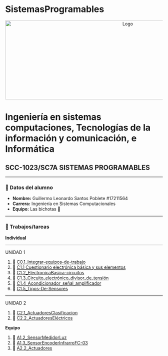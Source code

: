# SistemasProgramables

<p align="center">
    <img alt="Logo" src="https://www.tijuana.tecnm.mx/wp-content/uploads/2014/11/Heading-Ing-sistemas-768x252.png" width=768 height=252>
</p>

# Ingeniería en sistemas computaciones, Tecnologías de la información y comunicación, e Informática

## SCC-1023/SC7A SISTEMAS PROGRAMABLES

---

### :green_book: Datos del alumno

* **Nombre:** Guillermo Leonardo Santos Poblete #17211564
* **Carrera:** Ingeniería en Sistemas Computacionales
* **Equipo:** Las bichotas :nail_care:
---

### :green_book: Trabajos/tareas​
**Individual**

--------
UNIDAD 1
1. :blue_book: [C0.1_Integrar-equipos-de-trabajo](docs/C0.1_Integrar-equipos-de-trabajo_GuillermoSantos.md)
2. :blue_book: [C1.1 Cuestionario electrónica básica y sus elementos](docs/C1.1_ElectronicaBasica-y-elementos_GuillermoSantos.md)
3. :blue_book: [C1.2_ElectronicaBasica-circuitos](docs/C1.2_ElectronicaBasica-circuitos_GuillermoSantos.md )
4. :blue_book: [C1.3_Circuito_electrónico_divisor_de_tensión](docs/C1.3_Circuito-electrónico-divisor-de-tensión_GuillermoSantos.md )
5. :blue_book: [C1.4_Acondicionador_señal_amplificador](docs/C1.4_Acondicionador_señal_amplificador-GuillermoSantos.md )
6. :blue_book: [C1.5_Tipos-De-Sensores](docs/C1.5_Tipos-De-Sensores_GuillermoSantos.md )

--------
UNIDAD 2
1. 🍕 [C2.1_ActuadoresClasificacion](docs/C2.1_ActuadoresClasificacion_GuillermoSantos.md)
2. 🍕 [C2.2_ActuadoresEléctricos](docs/C2.2_ActuadoresElectricos_GuillermoSantos.md)

**Equipo** 
1. :nail_care:  [A1.2_SensorMedidorLuz](docs/A1.2_SensorMedidorLuz_GuillermoSantos.md)
2. :nail_care:  [A1.3_SensorEncoderInfrarroFC-03](docs/A1.3_GuillermoSantos_LasBichotas.md)
3. :nail_care:  [A2.2_Actuadores](docs/A2.2_Actuadores_GuillermoSantos.md)

